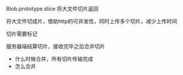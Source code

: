 Blob.prototype.slice 将大文件切片返回

将大文件切成片，借助http的可并发性，同时上传多个切片，减少上传时间

切片需要标记

服务器端结算切片，接收完毕之后合并切片
  - 什么时候合并，所有切片传输完成
  - 怎么合并